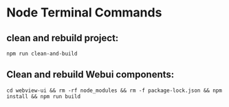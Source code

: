 # Node Terminal Commands

## clean and rebuild project:

`npm run clean-and-build`

## Clean and rebuild Webui components:

`cd webview-ui && rm -rf node_modules && rm -f package-lock.json && npm install && npm run build`
